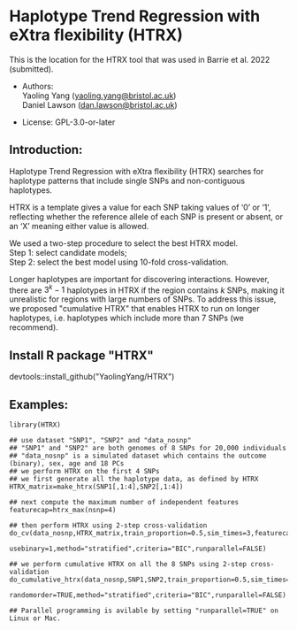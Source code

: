# Haplotype Trend Regression with eXtra flexibility (HTRX)

This is the location for the HTRX tool that was used in Barrie et al. 2022 (submitted).

* Authors:   
Yaoling Yang (yaoling.yang@bristol.ac.uk)   
Daniel Lawson (dan.lawson@bristol.ac.uk)

* License: GPL-3.0-or-later

## Introduction:

Haplotype Trend Regression with eXtra flexibility (HTRX) searches for haplotype patterns that include single SNPs and non-contiguous haplotypes.

HTRX is a template gives a value for each SNP taking values of ‘0’ or ‘1’, reflecting whether the reference allele of each SNP is present or absent, or an ‘X’ meaning either value is allowed.

We used a two-step procedure to select the best HTRX model.    
Step 1: select candidate models;    
Step 2: select the best model using 10-fold cross-validation.

Longer haplotypes are important for discovering interactions. However, there are $3^k-1$ haplotypes in HTRX if the region contains $k$ SNPs, making it unrealistic for regions with large numbers of SNPs. To address this issue, we proposed "cumulative HTRX" that enables HTRX to run on longer haplotypes, i.e. haplotypes which include more than 7 SNPs (we recommend).

## Install R package "HTRX"
devtools::install_github("YaolingYang/HTRX")

## Examples:
```
library(HTRX)

## use dataset "SNP1", "SNP2" and "data_nosnp"  
## "SNP1" and "SNP2" are both genomes of 8 SNPs for 20,000 individuals  
## "data_nosnp" is a simulated dataset which contains the outcome (binary), sex, age and 18 PCs  
## we perform HTRX on the first 4 SNPs  
## we first generate all the haplotype data, as defined by HTRX  
HTRX_matrix=make_htrx(SNP1[,1:4],SNP2[,1:4])  

## next compute the maximum number of independent features  
featurecap=htrx_max(nsnp=4)  

## then perform HTRX using 2-step cross-validation  
do_cv(data_nosnp,HTRX_matrix,train_proportion=0.5,sim_times=3,featurecap=featurecap,
      usebinary=1,method="stratified",criteria="BIC",runparallel=FALSE)  

## we perform cumulative HTRX on all the 8 SNPs using 2-step cross-validation  
do_cumulative_htrx(data_nosnp,SNP1,SNP2,train_proportion=0.5,sim_times=2,featurecap=40,usebinary=1,
                   randomorder=TRUE,method="stratified",criteria="BIC",runparallel=FALSE)  

## Parallel programming is avilable by setting "runparallel=TRUE" on Linux or Mac.  
```

